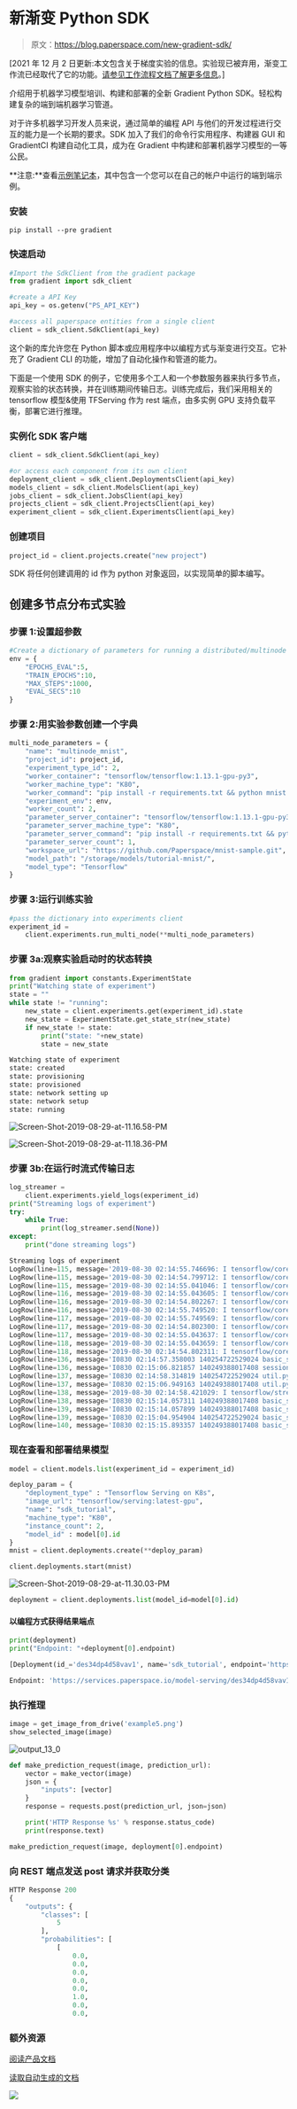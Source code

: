 # 新渐变 Python SDK

> 原文：<https://blog.paperspace.com/new-gradient-sdk/>

[2021 年 12 月 2 日更新:本文包含关于梯度实验的信息。实验现已被弃用，渐变工作流已经取代了它的功能。[请参见工作流程文档了解更多信息](https://docs.paperspace.com/gradient/explore-train-deploy/workflows)。]

介绍用于机器学习模型培训、构建和部署的全新 Gradient Python SDK。轻松构建复杂的端到端机器学习管道。

对于许多机器学习开发人员来说，通过简单的编程 API 与他们的开发过程进行交互的能力是一个长期的要求。SDK 加入了我们的命令行实用程序、构建器 GUI 和 GradientCI 构建自动化工具，成为在 Gradient 中构建和部署机器学习模型的一等公民。

**注意:**查看[示例笔记本](https://ml-showcase.paperspace.com/projects/gradient-python-sdk-end-to-end-example)，其中包含一个您可以在自己的帐户中运行的端到端示例。

### 安装

`pip install --pre gradient`

### 快速启动

```py
#Import the SdkClient from the gradient package
from gradient import sdk_client

#create a API Key
api_key = os.getenv("PS_API_KEY")

#access all paperspace entities from a single client
client = sdk_client.SdkClient(api_key) 
```

这个新的库允许您在 Python 脚本或应用程序中以编程方式与渐变进行交互。它补充了 Gradient CLI 的功能，增加了自动化操作和管道的能力。

下面是一个使用 SDK 的例子，它使用多个工人和一个参数服务器来执行多节点，观察实验的状态转换，并在训练期间传输日志。训练完成后，我们采用相关的 tensorflow 模型&使用 TFServing 作为 rest 端点，由多实例 GPU 支持负载平衡，部署它进行推理。

### 实例化 SDK 客户端

```py
client = sdk_client.SdkClient(api_key)

#or access each component from its own client
deployment_client = sdk_client.DeploymentsClient(api_key)
models_client = sdk_client.ModelsClient(api_key)
jobs_client = sdk_client.JobsClient(api_key)
projects_client = sdk_client.ProjectsClient(api_key)
experiment_client = sdk_client.ExperimentsClient(api_key) 
```

### 创建项目

```py
project_id = client.projects.create("new project") 
```

SDK 将任何创建调用的 id 作为 python 对象返回，以实现简单的脚本编写。

## 创建多节点分布式实验

### 步骤 1:设置超参数

```py
#Create a dictionary of parameters for running a distributed/multinode experiment
env = {
    "EPOCHS_EVAL":5,
    "TRAIN_EPOCHS":10,
    "MAX_STEPS":1000,
    "EVAL_SECS":10
} 
```

### 步骤 2:用实验参数创建一个字典

```py
multi_node_parameters = { 
    "name": "multinode_mnist",
    "project_id": project_id,
    "experiment_type_id": 2,
    "worker_container": "tensorflow/tensorflow:1.13.1-gpu-py3",
    "worker_machine_type": "K80",
    "worker_command": "pip install -r requirements.txt && python mnist.py",
    "experiment_env": env,
    "worker_count": 2,
    "parameter_server_container": "tensorflow/tensorflow:1.13.1-gpu-py3",
    "parameter_server_machine_type": "K80",
    "parameter_server_command": "pip install -r requirements.txt && python mnist.py",
    "parameter_server_count": 1,
    "workspace_url": "https://github.com/Paperspace/mnist-sample.git",
    "model_path": "/storage/models/tutorial-mnist/",
    "model_type": "Tensorflow"
} 
```

### 步骤 3:运行训练实验

```py
#pass the dictionary into experiments client
experiment_id = 
    client.experiments.run_multi_node(**multi_node_parameters) 
```

### 步骤 3a:观察实验启动时的状态转换

```py
from gradient import constants.ExperimentState
print("Watching state of experiment")
state = ""
while state != "running":
    new_state = client.experiments.get(experiment_id).state
    new_state = ExperimentState.get_state_str(new_state)
    if new_state != state:
        print("state: "+new_state)
        state = new_state 
```

```py
Watching state of experiment
state: created
state: provisioning
state: provisioned
state: network setting up
state: network setup
state: running 
```

![Screen-Shot-2019-08-29-at-11.16.58-PM](img/696c71eb8b05cc81a425b76fb755af61.png)

![Screen-Shot-2019-08-29-at-11.18.36-PM](img/11f5baa5b24a273913b3bf90c4c8ff7e.png)

### 步骤 3b:在运行时流式传输日志

```py
log_streamer = 
    client.experiments.yield_logs(experiment_id)
print("Streaming logs of experiment")
try:
    while True:
        print(log_streamer.send(None))
except:
    print("done streaming logs") 
```

```py
Streaming logs of experiment
LogRow(line=115, message='2019-08-30 02:14:55.746696: I tensorflow/core/common_runtime/gpu/gpu_device.cc:1115] Created TensorFlow device (/job:worker/replica:0/task:1/device:GPU:0 with 10790 MB memory) -> physical GPU (device: 0, name: Tesla K80, pci bus id: 0000:00:04.0, compute capability: 3.7)', timestamp='2019-08-30T02:14:55.747Z')
LogRow(line=115, message='2019-08-30 02:14:54.799712: I tensorflow/core/common_runtime/gpu/gpu_device.cc:1115] Created TensorFlow device (/job:master/replica:0/task:0/device:GPU:0 with 10790 MB memory) -> physical GPU (device: 0, name: Tesla K80, pci bus id: 0000:00:04.0, compute capability: 3.7)', timestamp='2019-08-30T02:14:54.799Z')
LogRow(line=115, message='2019-08-30 02:14:55.041046: I tensorflow/core/common_runtime/gpu/gpu_device.cc:1115] Created TensorFlow device (/job:ps/replica:0/task:0/device:GPU:0 with 10790 MB memory) -> physical GPU (device: 0, name: Tesla K80, pci bus id: 0000:00:04.0, compute capability: 3.7)', timestamp='2019-08-30T02:14:55.041Z')
LogRow(line=116, message='2019-08-30 02:14:55.043605: I tensorflow/core/distributed_runtime/rpc/grpc_channel.cc:252] Initialize GrpcChannelCache for job master -> {0 -> 10.138.0.213:5000}', timestamp='2019-08-30T02:14:55.043Z')
LogRow(line=116, message='2019-08-30 02:14:54.802267: I tensorflow/core/distributed_runtime/rpc/grpc_channel.cc:252] Initialize GrpcChannelCache for job master -> {0 -> localhost:5000}', timestamp='2019-08-30T02:14:54.802Z')
LogRow(line=116, message='2019-08-30 02:14:55.749520: I tensorflow/core/distributed_runtime/rpc/grpc_channel.cc:252] Initialize GrpcChannelCache for job master -> {0 -> 10.138.0.213:5000}', timestamp='2019-08-30T02:14:55.749Z')
LogRow(line=117, message='2019-08-30 02:14:55.749569: I tensorflow/core/distributed_runtime/rpc/grpc_channel.cc:252] Initialize GrpcChannelCache for job ps -> {0 -> 10.138.0.71:5000}', timestamp='2019-08-30T02:14:55.749Z')
LogRow(line=117, message='2019-08-30 02:14:54.802300: I tensorflow/core/distributed_runtime/rpc/grpc_channel.cc:252] Initialize GrpcChannelCache for job ps -> {0 -> 10.138.0.71:5000}', timestamp='2019-08-30T02:14:54.802Z')
LogRow(line=117, message='2019-08-30 02:14:55.043637: I tensorflow/core/distributed_runtime/rpc/grpc_channel.cc:252] Initialize GrpcChannelCache for job ps -> {0 -> localhost:5000}', timestamp='2019-08-30T02:14:55.043Z')
LogRow(line=118, message='2019-08-30 02:14:55.043659: I tensorflow/core/distributed_runtime/rpc/grpc_channel.cc:252] Initialize GrpcChannelCache for job worker -> {0 -> 10.138.0.213:5000, 1 -> 10.138.0.29:5000}', timestamp='2019-08-30T02:14:55.043Z')
LogRow(line=118, message='2019-08-30 02:14:54.802311: I tensorflow/core/distributed_runtime/rpc/grpc_channel.cc:252] Initialize GrpcChannelCache for job worker -> {0 -> 10.138.0.213:5000, 1 -> 10.138.0.29:5000}', timestamp='2019-08-30T02:14:54.802Z')
LogRow(line=136, message='I0830 02:14:57.358003 140254722529024 basic_session_run_hooks.py:594] Saving checkpoints for 0 into /storage/models/tutorial-mnist/mnist/model.ckpt.', timestamp='2019-08-30T02:14:57.358Z')
LogRow(line=136, message='I0830 02:15:06.821857 140249388017408 session_manager.py:493] Done running local_init_op.', timestamp='2019-08-30T02:15:06.822Z')
LogRow(line=137, message='I0830 02:14:58.314819 140254722529024 util.py:164] Initialize strategy', timestamp='2019-08-30T02:14:58.315Z')
LogRow(line=137, message='I0830 02:15:06.949163 140249388017408 util.py:164] Initialize strategy', timestamp='2019-08-30T02:15:06.949Z')
LogRow(line=138, message='2019-08-30 02:14:58.421029: I tensorflow/stream_executor/dso_loader.cc:152] successfully opened CUDA library libcublas.so.10.0 locally', timestamp='2019-08-30T02:14:58.421Z')
LogRow(line=138, message='I0830 02:15:14.057311 140249388017408 basic_session_run_hooks.py:249] cross_entropy = 0.34506965, learning_rate = 1e-04, train_accuracy = 0.94', timestamp='2019-08-30T02:15:14.057Z')
LogRow(line=139, message='I0830 02:15:14.057899 140249388017408 basic_session_run_hooks.py:249] loss = 0.34506965, step = 159', timestamp='2019-08-30T02:15:14.058Z')
LogRow(line=139, message='I0830 02:15:04.954904 140254722529024 basic_session_run_hooks.py:249] cross_entropy = 2.3063064, learning_rate = 1e-04, train_accuracy = 0.11', timestamp='2019-08-30T02:15:04.955Z')
LogRow(line=140, message='I0830 02:15:15.893357 140249388017408 basic_session_run_hooks.py:247] cross_entropy = 0.09328934, learning_rate = 1e-04, train_accuracy = 0.945 (1.836 sec)', timestamp='2019-08-30T02:15:15.893Z') 
```

### 现在查看和部署结果模型

```py
model = client.models.list(experiment_id = experiment_id) 
```

```py
deploy_param = {
    "deployment_type" : "Tensorflow Serving on K8s",
    "image_url": "tensorflow/serving:latest-gpu",
    "name": "sdk_tutorial",
    "machine_type": "K80",
    "instance_count": 2,
    "model_id" : model[0].id
}
mnist = client.deployments.create(**deploy_param) 
```

```py
client.deployments.start(mnist) 
```

![Screen-Shot-2019-08-29-at-11.30.03-PM](img/ff05fa42c973bf88ce3866e84d13ee0f.png)

```py
deployment = client.deployments.list(model_id=model[0].id) 
```

#### 以编程方式获得结果端点

```py
print(deployment)
print("Endpoint: "+deployment[0].endpoint) 
```

```py
[Deployment(id_='des34dp4d58vav1', name='sdk_tutorial', endpoint='https://services.paperspace.io/model-serving/des34dp4d58vav1:predict', api_type='REST', state='Running', model_id='moj0e7uljjrsx8', project_id='pr8kr4qf1', image_url='tensorflow/serving:latest-gpu', deployment_type='Tensorflow Serving on K8s', machine_type='K80', instance_count=2)]

Endpoint: 'https://services.paperspace.io/model-serving/des34dp4d58vav1:predict' 
```

### 执行推理

```py
image = get_image_from_drive('example5.png')
show_selected_image(image) 
```

![output_13_0](img/fa7e16eca65c73eecda4855c98e27f0f.png)

```py
def make_prediction_request(image, prediction_url):
    vector = make_vector(image)
    json = {
        "inputs": [vector]
    }
    response = requests.post(prediction_url, json=json)

    print('HTTP Response %s' % response.status_code)
    print(response.text)

make_prediction_request(image, deployment[0].endpoint) 
```

### 向 REST 端点发送 post 请求并获取分类

```py
HTTP Response 200
{
    "outputs": {
        "classes": [
            5
        ],
        "probabilities": [
            [
                0.0,
                0.0,
                0.0,
                0.0,
                0.0,
                1.0,
                0.0,
                0.0, 
```

### 额外资源

[阅读产品文档](https://docs.paperspace.com/gradient/gradient-python-sdk/gradient-python-sdk)

[读取自动生成的文档](https://paperspace.github.io/gradient-cli/gradient.api_sdk.clients.html)

![](img/b10672aa7d946511c1082c3098ef3a4d.png)